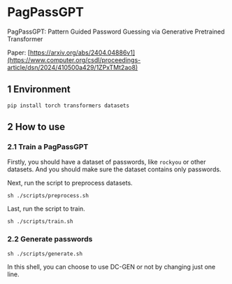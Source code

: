 # PagPassGPT
PagPassGPT: Pattern Guided Password Guessing via Generative Pretrained Transformer

Paper: [https://arxiv.org/abs/2404.04886v1](https://www.computer.org/csdl/proceedings-article/dsn/2024/410500a429/1ZPxTMt2ao8)

## 1 Environment

```shell
pip install torch transformers datasets
```

## 2 How to use

### 2.1 Train a PagPassGPT

Firstly, you should have a dataset of passwords, like `rockyou` or other datasets. And you should make sure the dataset contains only passwords.

Next, run the script to preprocess datasets.
```shell
sh ./scripts/preprocess.sh
```

Last, run the script to train.
```shell
sh ./scripts/train.sh
```

### 2.2 Generate passwords

```shell
sh ./scripts/generate.sh
```

In this shell, you can choose to use DC-GEN or not by changing just one line.
